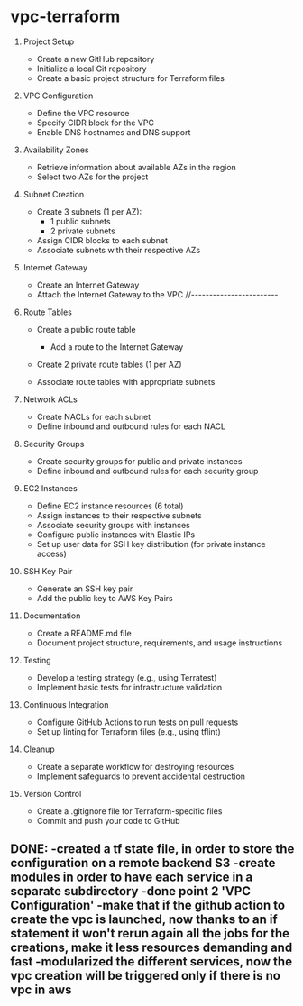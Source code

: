 # vpc-terraform
1. Project Setup
   - Create a new GitHub repository
   - Initialize a local Git repository
   - Create a basic project structure for Terraform files

2. VPC Configuration
   - Define the VPC resource
   - Specify CIDR block for the VPC
   - Enable DNS hostnames and DNS support
3. Availability Zones
   - Retrieve information about available AZs in the region
   - Select two AZs for the project

4. Subnet Creation
   - Create 3 subnets (1 per AZ):
     - 1 public subnets 
     - 2 private subnets 
   - Assign CIDR blocks to each subnet
   - Associate subnets with their respective AZs


5. Internet Gateway
   - Create an Internet Gateway
   - Attach the Internet Gateway to the VPC
//------------------------

7. Route Tables
   - Create a public route table
     - Add a route to the Internet Gateway
   - Create 2 private route tables (1 per AZ)
    
   - Associate route tables with appropriate subnets

8. Network ACLs
   - Create NACLs for each subnet
   - Define inbound and outbound rules for each NACL

9. Security Groups
   - Create security groups for public and private instances
   - Define inbound and outbound rules for each security group

10. EC2 Instances
    - Define EC2 instance resources (6 total)
    - Assign instances to their respective subnets
    - Associate security groups with instances
    - Configure public instances with Elastic IPs
    - Set up user data for SSH key distribution (for private instance access)

11. SSH Key Pair
    - Generate an SSH key pair
    - Add the public key to AWS Key Pairs

17. Documentation
    - Create a README.md file
    - Document project structure, requirements, and usage instructions

18. Testing
    - Develop a testing strategy (e.g., using Terratest)
    - Implement basic tests for infrastructure validation

19. Continuous Integration
    - Configure GitHub Actions to run tests on pull requests
    - Set up linting for Terraform files (e.g., using tflint)

22. Cleanup
    - Create a separate workflow for destroying resources
    - Implement safeguards to prevent accidental destruction

23. Version Control
    - Create a .gitignore file for Terraform-specific files
    - Commit and push your code to GitHub

DONE:
-created a tf state file, in order to store the configuration on a remote backend S3
-create modules in order to have each service in a separate subdirectory
-done point 2 'VPC Configuration'
-make that if the github action to create the vpc is launched, now thanks to an if statement
    it won't rerun again all the jobs for the creations, make it less resources demanding and fast
-modularized the different services, now the vpc creation will be triggered only if there is no vpc
    in aws
-

